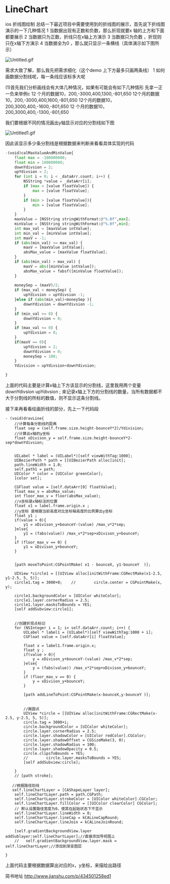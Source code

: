 # LineChart
ios 折线图绘制
总结一下最近项目中需要使用到的折线图的展示，首先说下折线图演示的一下几种情况
1 当数据出现有正数和负数，那么折现就要x 轴的上方和下面都要展示
2 当数据只为正数，折线只在x轴上方演示
3 当数据只为负数 ，折现则只在x轴下方演示
4 当数据全为0 ，那么就只显示一条横线（具体演示如下图所示）

![Untitled.gif](http://upload-images.jianshu.io/upload_images/1306084-d2242d0028592772.gif?imageMogr2/auto-orient/strip)

需求大致了解，那么我先把需求细化（这个demo 上下方最多只画两条线）
1 如何画数据分割线呢，每一条线应该标多大呢

(1)首先我们分析画线会有大体几种情况，如果有可能会有如下几种情形
先拿一正一负来举例c
12 个月的数据10，200,-3000,400,1300,-801,650
12个月的数据10，200,-3000,400,1600,-801,650
12个月的数据10，200,3000,400,-1600,-801,650
12 个月的数据10，200,3000,400,-1300,-801,650

我们要根据不同的情况画出y轴显示对应的分割线如下图

![Untitled1.gif](http://upload-images.jianshu.io/upload_images/1306084-35f0d70ca9da1539.gif?imageMogr2/auto-orient/strip)

因此该显示多少条分割线是根据数据来判断来看看具体实现的代码

``` python
-(void)calMaxValueAndMinValue{
    float max = -100000000;
    float min = 100000000;
    downYdivsion = 2;
    upYdivsion = 2;
    for (int i = 0; i < _dataArr.count; i++) {
        NSString *value = _dataArr[i];
        if (max < [value floatValue]) {
            max = [value floatValue];
        }
        if (min > [value floatValue]){
            min = [value floatValue];
        }
    }
    maxValue = [NSString stringWithFormat:@"%.0f",max];
    minValue = [NSString stringWithFormat:@"%.0f",min];
    int max_val = [maxValue intValue];
    int min_val = [minValue intValue];
    int maxV = -1;
    if (abs(min_val) <= max_val) {
        maxV = [maxValue intValue];
        absMax_value = [maxValue floatValue];
    }
    if (abs(min_val) > max_val) {
        maxV = abs([minValue intValue]);
        absMax_value = fabsf([minValue floatValue]);
    }
    
    moneySep = (maxV)/2;
    if (max_val < moneySep) {
        upYdivsion = upYdivsion -1;
    }else if (abs(min_val)<moneySep ){
        downYdivsion = downYdivsion -1;
    }
    if (min_val >= 0) {
        downYdivsion = 0;
    }
    if (max_val <= 0) {
        upYdivsion = 0;
    }
    if(maxV == 0){
        upYdivsion = 2;
        downYdivsion = 0;
        moneySep = 100;
    }
    Ydivision = upYdivsion+downYdivsion;

}
```

上面的代码主要是计算x轴上下方该显示的分割线，这里我用两个变量downYdivsion  upYdivsion ;
来记录x轴上下方的分割线的数量，当所有数据都不大于分割线的所标的数值，则不显示这条分割线。

接下来再看看绘画折线的部分，先上一下代码段
```
- (void)dravLine{
    //计算每条分割线的距离
    float sep = (self.frame.size.height-bounceY*2)/Ydivision;
    //计算出x轴的y坐标
    float xDivison_y = self.frame.size.height-bounceY*2-sep*downYdivsion;
    
    
    UILabel * label = (UILabel*)[self viewWithTag:1000];
    UIBezierPath * path = [[UIBezierPath alloc]init];
    path.lineWidth = 1.0;
    self.path1 = path;
    UIColor * color = [UIColor greenColor];
    [color set];
    
    CGFloat value = [self.dataArr[0] floatValue];
    float max_v = absMax_value;
    int floor_max_v = floor(absMax_value);
    //x坐标是x轴标注的位置
    float x1 = label.frame.origin.x ;
    //y坐标 是根据当前高度对比坐标轴高度的比例算出y坐标
    float y1 ;
    if(value > 0){
        y1 = xDivison_y+bounceY-(value) /max_v*2*sep;
    }else{
        y1 = (fabs(value)) /max_v*2*sep+xDivison_y+bounceY;
    }
    if (floor_max_v == 0) {
        y1 = xDivison_y+bounceY;
    }
    
    
    [path moveToPoint:CGPointMake( x1 - bounceX, y1-bounceY  )];
    
    UIView *circle1 = [[UIView alloc]initWithFrame:CGRectMake(x1-2.5, y1-2.5, 5, 5)];
    circle1.tag = 3000+0;    //        circle.center = CGPointMake(x, y);
    
    circle1.backgroundColor = [UIColor whiteColor];
    circle1.layer.cornerRadius = 2.5;
    circle1.layer.masksToBounds = YES;
    [self addSubview:circle1];
    

    //创建折现点标记
    for (NSInteger i = 1; i< self.dataArr.count; i++) {
        UILabel * label1 = (UILabel*)[self viewWithTag:1000 + i];
        CGFloat value = [self.dataArr[i] floatValue];
        
        float x = label1.frame.origin.x;
        float y ;
        if(value > 0){
            y = xDivison_y+bounceY-(value) /max_v*2*sep;
        }else{
            y = (fabs(value)) /max_v*2*sep+xDivison_y+bounceY;
        }
        if (floor_max_v == 0) {
            y = xDivison_y+bounceY;
        }
        
        [path addLineToPoint:CGPointMake(x-bounceX,y-bounceY )];
        
        
        //画圆点
        UIView *circle = [[UIView alloc]initWithFrame:CGRectMake(x-2.5, y-2.5, 5, 5)];
        circle.tag = 3000+i;
        circle.backgroundColor = [UIColor whiteColor];
        circle.layer.cornerRadius = 2.5;
        circle.layer.shadowColor = [UIColor redColor].CGColor;
        circle.layer.shadowOffset = CGSizeMake(3, 0);
        circle.layer.shadowRadius = 100;
        circle.layer.shadowOpacity = 0.5;
        circle.clipsToBounds = YES;
        //        circle.layer.masksToBounds = YES;
        [self addSubview:circle];
        
    }
    // [path stroke];
    
   //根据路径划线 
   self.lineChartLayer = [CAShapeLayer layer];
    self.lineChartLayer.path = path.CGPath;
    self.lineChartLayer.strokeColor = [UIColor whiteColor].CGColor;
    self.lineChartLayer.fillColor = [[UIColor clearColor] CGColor];
    // 默认设置路径宽度为0，使其在起始状态下不显示
    self.lineChartLayer.lineWidth = 0;
    self.lineChartLayer.lineCap = kCALineCapRound;
    self.lineChartLayer.lineJoin = kCALineJoinRound;
    
    [self.gradientBackgroundView.layer addSublayer:self.lineChartLayer];//直接添加导视图上
    //   self.gradientBackgroundView.layer.mask = self.lineChartLayer;//添加到渐变图层
    
}
```
上面代码主要根据数据算出对应的x，y坐标，来描绘出路径

简书地址
http://www.jianshu.com/p/434501258ed1
